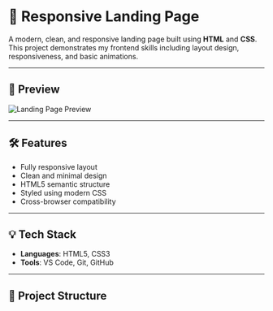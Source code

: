 # 🚀 Responsive Landing Page

A modern, clean, and responsive landing page built using **HTML** and **CSS**.  
This project demonstrates my frontend skills including layout design, responsiveness, and basic animations.

---

## 📸 Preview

![Landing Page Preview](./landinPage.png.png)  


---

## 🛠️ Features

- Fully responsive layout
- Clean and minimal design
- HTML5 semantic structure
- Styled using modern CSS
- Cross-browser compatibility

---

## 💡 Tech Stack

- **Languages**: HTML5, CSS3
- **Tools**: VS Code, Git, GitHub

---

## 📂 Project Structure

